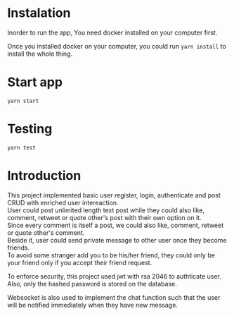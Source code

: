 # Instalation

Inorder to run the app, You need docker installed on your computer first.

Once you installed docker on your computer, you could run `yarn install` to install the whole thing.

# Start app

`yarn start`

# Testing

`yarn test`

# Introduction

This project implemented basic user register, login, authenticate and post CRUD with enriched user intereaction.\
User could post unlimited length text post while they could also like, comment, retweet or quote other's post with their own option on it.\
Since every comment is itself a post, we could also like, comment, retweet or quote other's comment.\
Beside it, user could send private message to other user once they become friends.\
To avoid some stranger add you to be his/her friend, they could only be your friend only if you accept their friend request.

To enforce security, this project used jwt with rsa 2046 to authticate user.
Also, only the hashed password is stored on the database.

Websocket is also used to implement the chat function such that the user will be notified immediately when they have new message.
